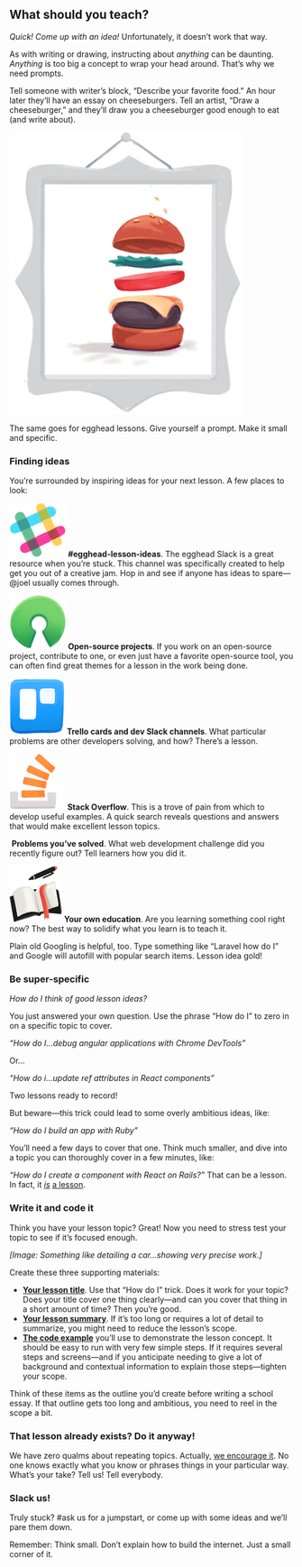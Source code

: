 ## What should you teach?
*Quick! Come up with an idea!* Unfortunately, it doesn’t work that way.

As with writing or drawing, instructing about *anything* can be daunting. *Anything* is too big a concept to wrap your head around. That’s why we need prompts.

Tell someone with writer’s block, “Describe your favorite food.” An hour later they’ll have an essay on cheeseburgers. Tell an artist, “Draw a cheeseburger,” and they’ll draw you a cheeseburger good enough to eat (and write about).

![cheeseburger](/static/illos/ch2_s2_cheeseburger.png)

The same goes for egghead lessons. Give yourself a prompt. Make it small and specific.


### Finding ideas

You’re surrounded by inspiring ideas for your next lesson. A few places to look:


![slack_icon](/static/illos/ch2_s2_icon-slack.png) **#egghead-lesson-ideas**. The egghead Slack is a great resource when you’re stuck. This channel was specifically created to help get you out of a creative jam. Hop in and see if anyone has ideas to spare—@joel usually comes through.

![os_icon](/static/illos/ch2_s2_icon-os.png) **Open-source projects**. If you work on an open-source project, contribute to one, or even just have a favorite open-source tool, you can often find great themes for a lesson in the work being done.

![trello_icon](/static/illos/ch2_s2_icon-trello.png)
**Trello cards and dev Slack channels**. What particular problems are other developers solving, and how? There’s a lesson.

![stackoverflow_icon](/static/illos/ch2_s2_icon-stacko.png)
**Stack Overflow**. This is a trove of pain from which to develop useful examples. A quick search reveals questions and answers that would make excellent lesson topics.

![]()
**Problems you’ve solved**. What web development challenge did you recently figure out? Tell learners how you did it.

![notes_icon](/static/illos/ch2_s2_icon-notes.png)
**Your own education**. Are you learning something cool right now? The best way to solidify what you learn is to teach it.

Plain old Googling is helpful, too. Type something like “Laravel how do I” and Google will autofill with popular search items. Lesson idea gold!


### Be super-specific

*How do I think of good lesson ideas?*

You just answered your own question. Use the phrase “How do I” to zero in on a specific topic to cover.

*“How do I...debug angular applications with Chrome DevTools”*

Or...

*“How do i...update ref attributes in React components”*

Two lessons ready to record!

But beware—this trick could lead to some overly ambitious ideas, like:

*“How do I build an app with Ruby”*

You’ll need a few days to cover that one. Think much smaller, and dive into a topic you can thoroughly cover in a few minutes, like:

*“How do I create a component with React on Rails?”* That can be a lesson. In fact, it [*is*](https://egghead.io/lessons/react-creating-a-component-with-react-on-rails) [a lesson](https://egghead.io/lessons/react-creating-a-component-with-react-on-rails).


### Write it and code it

Think you have your lesson topic? Great! Now you need to stress test your topic to see if it’s focused enough.

*[Image: Something like detailing a car...showing very precise work.]*

Create these three supporting materials:

- [**Your lesson title**](#write-the-title-and-summary). Use that “How do I” trick. Does it work for your topic? Does your title cover one thing clearly—and can you cover that thing in a short amount of time? Then you’re good.
- [**Your lesson summary**](#write-the-title-and-summary). If it’s too long or requires a lot of detail to summarize, you might need to reduce the lesson’s scope.
- [**The code example**](#create-your-code-example) you’ll use to demonstrate the lesson concept. It should be easy to run with very few simple steps. If it requires several steps and screens—and if you anticipate needing to give a lot of background and contextual information to explain those steps—tighten your scope.

Think of these items as the outline you’d create before writing a school essay. If that outline gets too long and ambitious, you need to reel in the scope a bit.


### That lesson already exists? Do it anyway!

We have zero qualms about repeating topics. Actually, [we encourage it](#what-if-a-lesson-already-exists). No one knows exactly what you know or phrases things in your particular way. What’s your take? Tell us! Tell everybody.


### Slack us!

Truly stuck? #ask us for a jumpstart, or come up with some ideas and we’ll pare them down.

Remember: Think small. Don’t explain how to build the internet. Just a small corner of it.
